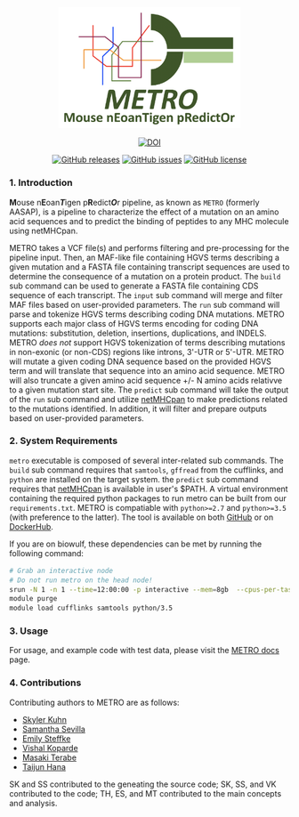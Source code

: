 <div align="center">
  <img src="data/METRO_logo.png" width="65%" height="65%">
  
  [![DOI](https://zenodo.org/badge/387896760.svg)](https://zenodo.org/badge/latestdoi/387896760)

  [![GitHub releases](https://img.shields.io/github/release/CCBR/METRO)](https://github.com/CCBR/METRO/releases)  [![GitHub issues](https://img.shields.io/github/issues/CCBR/METRO)](https://github.com/CCBR/METRO/issues) [![GitHub license](https://img.shields.io/github/license/CCBR/METRO)](https://github.com/CCBR/METRO/blob/master/LICENSE)  

</div>
  
### 1. Introduction  

**M**ouse n**E**oan***T***igen p**R**edict***O***r pipeline, as known as `METRO` (formerly AASAP), is a pipeline to characterize the effect of a mutation on an amino acid sequences and to predict the binding of peptides to any MHC molecule using netMHCpan. 

METRO takes a VCF file(s) and performs filtering and pre-processing for the pipeline input. Then, an MAF-like file containing HGVS terms describing a given mutation and a FASTA file containing transcript sequences are used to determine the consequence of a mutation on a protein product. The `build` sub command can be used to generate a FASTA file containing CDS sequence of each transcript. The `input` sub command will merge and filter MAF files based on user-provided parameters. The `run` sub command will parse and tokenize HGVS terms describing coding DNA mutations. METRO supports each major class of HGVS terms encoding for coding DNA mutations: substitution, deletion, insertions, duplications, and INDELS. METRO _does not_ support HGVS tokenization of terms describing mutations in non-exonic (or non-CDS) regions like introns, 3'-UTR or 5'-UTR. METRO will mutate a given coding DNA sequence based on the provided HGVS term and will translate that sequence into an amino acid sequence. METRO will also truncate a given amino acid sequence +/- N amino acids relativve to a given mutation start site. The `predict` sub command will take the output of the `run` sub command and utilize [netMHCpan](https://services.healthtech.dtu.dk/service.php?NetMHCpan-4.1) to make predictions related to the mutations identified. In addition, it will filter and prepare outputs based on user-provided parameters.

### 2. System Requirements

`metro` executable is composed of several inter-related sub commands. The `build` sub command requires that `samtools`, `gffread` from the cufflinks, and `python` are installed on the target system. the `predict` sub command requires that [netMHCpan](https://services.healthtech.dtu.dk/service.php?NetMHCpan-4.1) is available in user's $PATH. A virtual environment containing the required python packages to run metro can be built from our `requirements.txt`. METRO is compatiable with `python>=2.7` and `python>=3.5` (with preference to the latter). The tool is available on both [GitHub](https://github.com/CCBR/METRO) or on [DockerHub](https://hub.docker.com/r/nciccbr/ccbr_metro_v1.4).

If you are on biowulf, these dependencies can be met by running the following command:
```bash
# Grab an interactive node
# Do not run metro on the head node!
srun -N 1 -n 1 --time=12:00:00 -p interactive --mem=8gb  --cpus-per-task=4 --pty bash
module purge
module load cufflinks samtools python/3.5
```

### 3. Usage

For usage, and example code with test data, please visit the [METRO docs](https://ccbr.github.io/METRO/) page.

### 4. Contributions
Contributing authors to METRO are as follows:
- [Skyler Kuhn](https://github.com/skchronicles)
- [Samantha Sevilla](https://github.com/slsevilla)
- [Emily Steffke](https://github.com/EmilySteffke)
- [Vishal Koparde](https://github.com/kopardev)
- [Masaki Terabe](https://github.com/terabem)
- [Taijun Hana](https://github.com/TaijunHana)

SK and SS contributed to the geneating the source code; SK, SS, and VK contributed to the code; TH, ES, and MT contributed to the main concepts and analysis.